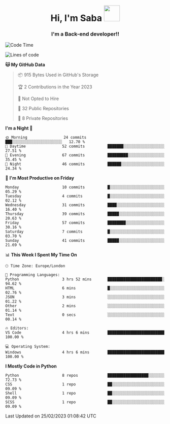 <h1 align="center">Hi, I'm Saba <img src="https://media.giphy.com/media/EdB2g3VFDoKs57oe1w/giphy.gif" width="50"></h1>
<h3 align="center">I'm a Back-end developer!!</h3>

<!--START_SECTION:waka-->
![Code Time](http://img.shields.io/badge/Code%20Time-510%20hrs%2055%20mins-blue)

![Lines of code](https://img.shields.io/badge/From%20Hello%20World%20I%27ve%20Written-20.2%20thousand%20lines%20of%20code-blue)

**🐱 My GitHub Data** 

> 📦 915 Bytes Used in GitHub's Storage 
 > 
> 🏆 2 Contributions in the Year 2023
 > 
> 🚫 Not Opted to Hire
 > 
> 📜 32 Public Repositories 
 > 
> 🔑 8 Private Repositories 
 > 
**I'm a Night 🦉** 

```text
🌞 Morning                24 commits          ███░░░░░░░░░░░░░░░░░░░░░░   12.70 % 
🌆 Daytime                52 commits          ███████░░░░░░░░░░░░░░░░░░   27.51 % 
🌃 Evening                67 commits          █████████░░░░░░░░░░░░░░░░   35.45 % 
🌙 Night                  46 commits          ██████░░░░░░░░░░░░░░░░░░░   24.34 % 
```
📅 **I'm Most Productive on Friday** 

```text
Monday                   10 commits          █░░░░░░░░░░░░░░░░░░░░░░░░   05.29 % 
Tuesday                  4 commits           █░░░░░░░░░░░░░░░░░░░░░░░░   02.12 % 
Wednesday                31 commits          ████░░░░░░░░░░░░░░░░░░░░░   16.40 % 
Thursday                 39 commits          █████░░░░░░░░░░░░░░░░░░░░   20.63 % 
Friday                   57 commits          ████████░░░░░░░░░░░░░░░░░   30.16 % 
Saturday                 7 commits           █░░░░░░░░░░░░░░░░░░░░░░░░   03.70 % 
Sunday                   41 commits          █████░░░░░░░░░░░░░░░░░░░░   21.69 % 
```


📊 **This Week I Spent My Time On** 

```text
🕑︎ Time Zone: Europe/London

💬 Programming Languages: 
Python                   3 hrs 52 mins       ████████████████████████░   94.62 % 
HTML                     6 mins              █░░░░░░░░░░░░░░░░░░░░░░░░   02.76 % 
JSON                     3 mins              ░░░░░░░░░░░░░░░░░░░░░░░░░   01.22 % 
Other                    2 mins              ░░░░░░░░░░░░░░░░░░░░░░░░░   01.14 % 
Text                     0 secs              ░░░░░░░░░░░░░░░░░░░░░░░░░   00.14 % 

🔥 Editors: 
VS Code                  4 hrs 6 mins        █████████████████████████   100.00 % 

💻 Operating System: 
Windows                  4 hrs 6 mins        █████████████████████████   100.00 % 
```

**I Mostly Code in Python** 

```text
Python                   8 repos             ██████████████████░░░░░░░   72.73 % 
CSS                      1 repo              ██░░░░░░░░░░░░░░░░░░░░░░░   09.09 % 
Shell                    1 repo              ██░░░░░░░░░░░░░░░░░░░░░░░   09.09 % 
SCSS                     1 repo              ██░░░░░░░░░░░░░░░░░░░░░░░   09.09 % 
```




 Last Updated on 25/02/2023 01:08:42 UTC
<!--END_SECTION:waka-->
